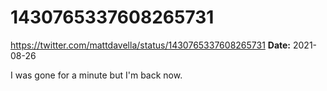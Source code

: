 # 1430765337608265731
https://twitter.com/mattdavella/status/1430765337608265731
**Date:** 2021-08-26

I was gone for a minute but I'm back now.

